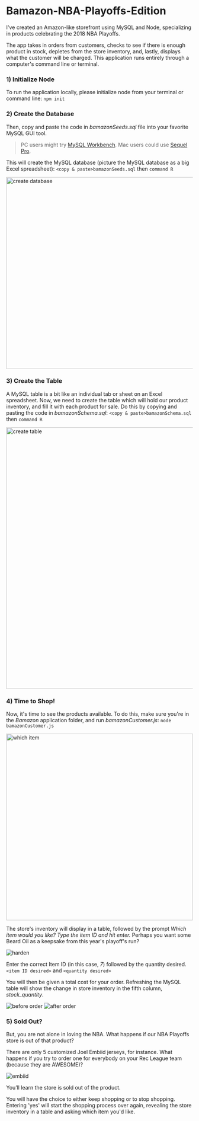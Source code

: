 # Bamazon-NBA-Playoffs-Edition
I've created an Amazon-like storefront using MySQL and Node, specializing in products celebrating the 2018 NBA Playoffs. 

The app takes in orders from customers, checks to see if there is enough product in stock, depletes from the store inventory, and, lastly, displays what the customer will be charged. This application runs entirely through a computer's command line or terminal.

### 1) Initialize Node
To run the application locally, please initialize node from your terminal or command line: `npm init`

### 2) Create the Database
Then, copy and paste the code in _bamazonSeeds.sql_ file into your favorite MySQL GUI tool.

> PC users might try [MySQL Workbench](https://www.mysql.com/products/workbench/).
> Mac users could use [Sequel Pro](https://www.sequelpro.com/).

This will create the MySQL database (picture the MySQL database as a big Excel spreadsheet): `<copy & paste>bamazonSeeds.sql` then `command R`

<img width="518" alt="create database" src="https://user-images.githubusercontent.com/34424478/40072125-d06be416-5840-11e8-8f73-feb9b3d54d9c.png">

### 3) Create the Table
A MySQL table is a bit like an individual tab or sheet on an Excel spreadsheet. Now, we need to create the table which will hold our product inventory, and fill it with each product for sale. Do this by copying and pasting the code in _bamazonSchema.sql_: `<copy & paste>bamazonSchema.sql` then `command R`

<img width="706" alt="create table" src="https://user-images.githubusercontent.com/34424478/40072126-d0790114-5840-11e8-991e-25a04f414085.png">

### 4) Time to Shop!
Now, it's time to see the products available. To do this, make sure you're in the _Bamazon_ application folder, and run _bamazonCustomer.js_: `node bamazonCustomer.js`

<img width="504" alt="which item" src="https://user-images.githubusercontent.com/34424478/40072132-d0c00046-5840-11e8-8187-e8f510d20e41.png">

The store's inventory will display in a table, followed by the prompt _Which item would you like? Type the item ID and hit enter._ Perhaps you want some Beard Oil as a keepsake from this year's playoff's run? 

![harden](https://user-images.githubusercontent.com/34424478/40072127-d082549e-5840-11e8-819b-2980720fd567.jpg)

Enter the correct Item ID (in this case, _7_) followed by the quantity desired. `<item ID desired>` and `<quantity desired>`

You will then be given a total cost for your order. Refreshing the MySQL table will show the change in store inventory in the fifth column, _stock_quantity_. 

![before order](https://user-images.githubusercontent.com/34424478/40072124-d0601f00-5840-11e8-9131-d594b655c12a.jpg)
![after order](https://user-images.githubusercontent.com/34424478/40072123-d04a1066-5840-11e8-8042-73b4251adabf.jpg)

### 5) Sold Out?
But, you are not alone in loving the NBA. What happens if our NBA Playoffs store is out of that product?

There are only 5 customized Joel Embiid jerseys, for instance. What happens if you try to order one for everybody on your Rec League team (because they are AWESOME)?

![embiid](https://user-images.githubusercontent.com/34424478/40072954-785260b8-5843-11e8-8f54-57dee9cc27a4.jpeg)

You’ll learn the store is sold out of the product.

You will have the choice to either keep shopping or to stop shopping. Entering 'yes' will start the shopping process over again, revealing the store inventory in a table and asking which item you'd like. 






